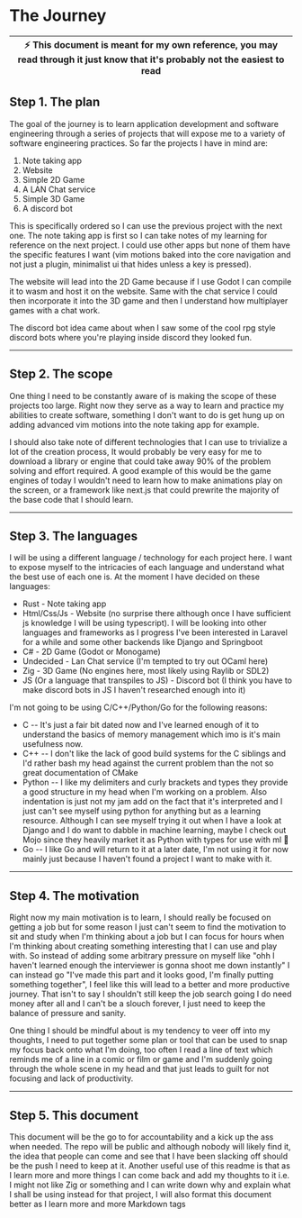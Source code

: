 # The Journey

| :zap: This document is meant for my own reference, you may read through it just know that it's probably not the easiest to read |
|---------------------------------------------------------------------------------------------------------------------------------|

## Step 1. The plan

The goal of the journey is to learn application development and software engineering through a series of projects that will expose me to a variety of software engineering practices.
So far the projects I have in mind are:

1. Note taking app
2. Website
3. Simple 2D Game
4. A LAN Chat service
5. Simple 3D Game
6. A discord bot

This is specifically ordered so I can use the previous project with the next one. The note taking app is first so I can take notes of my learning for reference on the next project. I could use other apps but none of them have the specific features I want (vim motions baked into the core navigation and not just a plugin, minimalist ui that hides unless a key is pressed).

The website will lead into the 2D Game because if I use Godot I can compile it to wasm and host it on the website. Same with the chat service I could then incorporate it into the 3D game and then I understand how multiplayer games with a chat work. 

The discord bot idea came about when I saw some of the cool rpg style discord bots where you're playing inside discord they looked fun.

---
## Step 2. The scope

One thing I need to be constantly aware of is making the scope of these projects too large. Right now they serve as a way to learn and practice my abilities to create software,
something I don't want to do is get hung up on adding advanced vim motions into the note taking app for example.

I should also take note of different technologies that I can use to trivialize a lot of the creation process, It would probably be very easy for me to download a library or engine that
could take away 90% of the problem solving and effort required. A good example of this would be the game engines of today I wouldn't need to learn how to make animations play on the screen,
or a framework like next.js that could prewrite the majority of the base code that I should learn.

---
## Step 3. The languages

I will be using a different language / technology for each project here. I want to expose myself to the intricacies of each language and understand what the best use of each one is.
At the moment I have decided on these languages:

* Rust - Note taking app
* Html/Css/Js - Website (no surprise there although once I have sufficient js knowledge I will be using typescript). I will be looking into other languages and frameworks as I progress I've been interested in Laravel for a while and some other backends like Django and Springboot
* C# - 2D Game (Godot or Monogame)
* Undecided - Lan Chat service (I'm tempted to try out OCaml here)
* Zig - 3D Game (No engines here, most likely using Raylib or SDL2)
* JS (Or a language that transpiles to JS) - Discord bot (I think you have to make discord bots in JS I haven't researched enough into it)

I'm not going to be using C/C++/Python/Go for the following reasons:
* C -- It's just a fair bit dated now and I've learned enough of it to understand the basics of memory management which imo is it's main usefulness now.
* C++ -- I don't like the lack of good build systems for the C siblings and I'd rather bash my head against the current problem than the not so great documentation of CMake 
* Python -- I like my delimiters and curly brackets and types they provide a good structure in my head when I'm working on a problem. Also indentation is just not my jam add on the fact that it's interpreted and I just can't see myself using python for anything but as a learning resource. Although I can see myself trying it out when I have a look at Django and I do want to dabble in machine learning, maybe I check out Mojo since they heavily market it as Python with types for use with ml 🤷
* Go -- I like Go and will return to it at a later date, I'm not using it for now mainly just because I haven't found a project I want to make with it.

---

## Step 4. The motivation

Right now my main motivation is to learn, I should really be focused on getting a job but for some reason I just can't seem to find the motivation to sit and study when I'm thinking about a job but I can focus for hours when I'm thinking about creating something interesting that I can use and play with. So instead of adding some arbitrary pressure on myself like "ohh I haven't learned enough the interviewer is gonna shoot me down instantly" I can instead go "I've made this part and it looks good, I'm finally putting something together", I feel like this will lead to a better and more productive journey. That isn't to say I shouldn't still keep the job search going I do need money after all and I can't be a slouch forever, I just need to keep the balance of pressure and sanity.

One thing I should be mindful about is my tendency to veer off into my thoughts, I need to put together some plan or tool that can be used to snap my focus back onto what I'm doing, too often I read a line of text which reminds me of a line in a comic or film or game and I'm suddenly going through the whole scene in my head and that just leads to guilt for not focusing and lack of productivity.

---
## Step 5. This document

This document will be the go to for accountability and a kick up the ass when needed. The repo will be public and although nobody will likely find it, the idea that people can come and see that I have been slacking off should be the push I need to keep at it. Another useful use of this readme is that as I learn more and more things I can come back and add my thoughts to it i.e. I might not like Zig or something and I can write down why and explain what I shall be using instead for that project, I will also format this document better as I learn more and more Markdown tags
